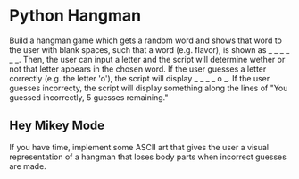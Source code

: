 # Python Hangman

Build a hangman game which gets a random word and shows that word to the user with blank spaces, such that a word (e.g. flavor), is shown as _ _ _ _ _ _.
Then, the user can input a letter and the script will determine wether or not that letter appears in the chosen word. If the user guesses a letter correctly (e.g. the letter 'o'), the script will display _ _ _ _ o _. If the user guesses incorrecty, the script will display something along the lines of "You guessed incorrectly, 5 guesses remaining."

## Hey Mikey Mode
If you have time, implement some ASCII art that gives the user a visual representation of a hangman that loses body parts when incorrect guesses are made.

